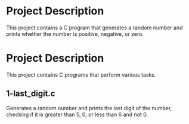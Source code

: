 # Project Description

This project contains a C program that generates a random number and prints whether the number is positive, negative, or zero.
# Project Description

This project contains C programs that perform various tasks.

## 1-last_digit.c
Generates a random number and prints the last digit of the number, checking if it is greater than 5, 0, or less than 6 and not 0.
